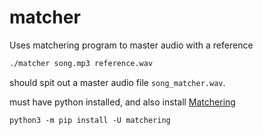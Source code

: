 # matcher 

Uses matchering program to master audio with a reference

```bash
./matcher song.mp3 reference.wav
```

should spit out a master audio file ```song_matcher.wav```.



must have python installed, and also install [Matchering](https://github.com/sergree/matchering) 
```
python3 -m pip install -U matchering
```
